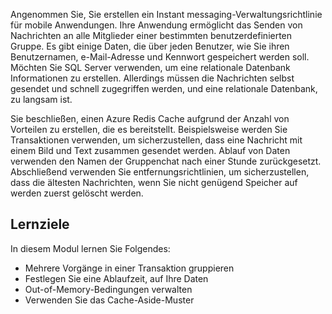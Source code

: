 Angenommen Sie, Sie erstellen ein Instant messaging-Verwaltungsrichtlinie für mobile Anwendungen. Ihre Anwendung ermöglicht das Senden von Nachrichten an alle Mitglieder einer bestimmten benutzerdefinierten Gruppe. Es gibt einige Daten, die über jeden Benutzer, wie Sie ihren Benutzernamen, e-Mail-Adresse und Kennwort gespeichert werden soll. Möchten Sie SQL Server verwenden, um eine relationale Datenbank Informationen zu erstellen. Allerdings müssen die Nachrichten selbst gesendet und schnell zugegriffen werden, und eine relationale Datenbank, zu langsam ist.

Sie beschließen, einen Azure Redis Cache aufgrund der Anzahl von Vorteilen zu erstellen, die es bereitstellt. Beispielsweise werden Sie Transaktionen verwenden, um sicherzustellen, dass eine Nachricht mit einem Bild und Text zusammen gesendet werden. Ablauf von Daten verwenden den Namen der Gruppenchat nach einer Stunde zurückgesetzt. Abschließend verwenden Sie entfernungsrichtlinien, um sicherzustellen, dass die ältesten Nachrichten, wenn Sie nicht genügend Speicher auf werden zuerst gelöscht werden.

## <a name="learning-objectives"></a>Lernziele

In diesem Modul lernen Sie Folgendes:

- Mehrere Vorgänge in einer Transaktion gruppieren
- Festlegen Sie eine Ablaufzeit, auf Ihre Daten
- Out-of-Memory-Bedingungen verwalten
- Verwenden Sie das Cache-Aside-Muster

